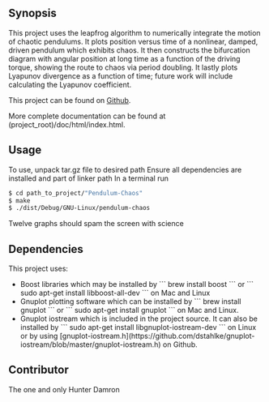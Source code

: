 ## Synopsis

This project uses the leapfrog algorithm to numerically integrate the motion of 
chaotic pendulums. It plots position versus time of a nonlinear, damped, driven 
pendulum which exhibits chaos. It then constructs the bifurcation diagram with 
angular position at long time as a function of the driving torque, showing the route to chaos
via period doubling. It lastly plots Lyapunov divergence as a function of time; future 
work will include calculating the Lyapunov coefficient.

This project can be found on [Github](https://github.com/hdamron17/Pendulum-Chaos).

More complete documentation can be found at (project_root)/doc/html/index.html.

## Usage

To use, unpack tar.gz file to desired path
Ensure all dependencies are installed and part of linker path
In a terminal run 
```bash
$ cd path_to_project/"Pendulum-Chaos"
$ make
$ ./dist/Debug/GNU-Linux/pendulum-chaos
```
Twelve graphs should spam the screen with science

## Dependencies

This project uses:
<ul>
<li>Boost libraries which may be installed by
```
brew install boost
```
or
```
sudo apt-get install libboost-all-dev
```
on Mac and Linux</li>
<li>Gnuplot plotting software which can be installed by 
```
brew install gnuplot
```
or
```
sudo apt-get install gnuplot
```
on Mac and Linux.</li>
<li>Gnuplot iostream which is included in the project source. It can also be installed by
```
sudo apt-get install libgnuplot-iostream-dev
```
on Linux or by using [gnuplot-iostream.h](https://github.com/dstahlke/gnuplot-iostream/blob/master/gnuplot-iostream.h) on Github.</li>
</ul>

## Contributor

The one and only Hunter Damron


